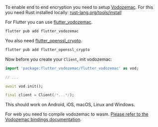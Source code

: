 To enable end to end encryption you need to setup [Vodozemac](https://pub.dev/packages/vodozemac). For this you need Rust installed locally: [rust-lang.org/tools/install](https://www.rust-lang.org/tools/install)

For Flutter you can use [flutter_vodozemac](https://pub.dev/packages/flutter_vodozemac).

```sh
flutter pub add flutter_vodozemac
```

You also need [flutter_openssl_crypto](https://pub.dev/packages/flutter_openssl_crypto).

```sh
flutter pub add flutter_openssl_crypto
```

Now before you create your `Client`, init vodozemac:

```dart
import 'package:flutter_vodozemac/flutter_vodozemac' as vod;

// ...

await vod.init();

final client = Client(/*...*/);
```

This should work on Android, iOS, macOS, Linux and Windows.

For web you need to compile vodozemac to wasm. [Please refer to the Vodozemac bindings documentation](https://pub.dev/packages/vodozemac#build-for-web).